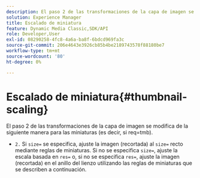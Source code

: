 ```yaml
---
description: El paso 2 de las transformaciones de la capa de imagen se modifica de la siguiente manera para las miniaturas (es decir, si req=tmb).
solution: Experience Manager
title: Escalado de miniatura
feature: Dynamic Media Classic,SDK/API
role: Developer,User
exl-id: 08290258-4fc8-4a6a-ba8f-6bdcd969fa3c
source-git-commit: 206e4643e3926cb85b4be2189743578f88180be7
workflow-type: tm+mt
source-wordcount: '80'
ht-degree: 0%

---
```


# Escalado de miniatura{#thumbnail-scaling}

El paso 2 de las transformaciones de la capa de imagen se modifica de la siguiente manera para las miniaturas (es decir, si req=tmb).

* `2.` Si  `size=` se especifica, ajuste la imagen (recortada) al  `size=` recto mediante reglas de miniaturas. Si no se especifica `size=`, ajuste la escala basada en `res=` o, si no se especifica `res=`, ajuste la imagen (recortada) en el anillo del lienzo utilizando las reglas de miniaturas que se describen a continuación.
